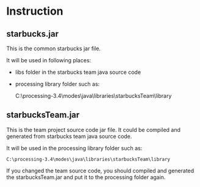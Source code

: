 # Instruction

## starbucks.jar 

This is the common starbucks jar file.

It will be used in following places: 

- libs folder in the starbucks team java source code
- processing library folder such as:

    C:\processing-3.4\modes\java\libraries\starbucksTeam\library

## starbucksTeam.jar 

This is the team project source code jar file. It could be compiled and generated from starbucks team java source code.

It will be used in the processing library folder such as:

    C:\processing-3.4\modes\java\libraries\starbucksTeam\library
    
If you changed the team source code, you should compiled and generated the starbucksTeam.jar and put it to the processing folder again. 

     